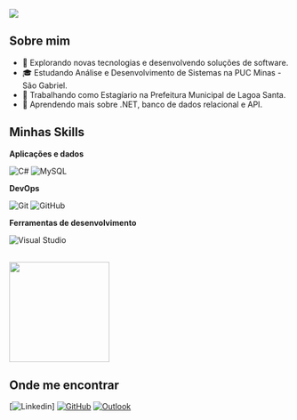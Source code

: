 ![](https://komarev.com/ghpvc/?username=iuricode&color=006bed)

## Sobre mim

- 🤔 Explorando novas tecnologias e desenvolvendo soluções de software.
- 🎓 Estudando Análise e Desenvolvimento de Sistemas na PUC Minas - São Gabriel.
- 💼 Trabalhando como Estagíario na Prefeitura Municipal de Lagoa Santa.
- 🌱 Aprendendo mais sobre .NET, banco de dados relacional e API.

## Minhas Skills

**Aplicações e dados**

![C#](https://img.shields.io/badge/C%23-333333?style=flat&logo=c-sharp&logoColor=00599C)
![MySQL](https://img.shields.io/badge/-MySQL-333333?style=flat&logo=mysql)

**DevOps**

![Git](https://img.shields.io/badge/-Git-333333?style=flat&logo=git)
![GitHub](https://img.shields.io/badge/-GitHub-333333?style=flat&logo=github)

**Ferramentas de desenvolvimento**

![Visual Studio](https://img.shields.io/badge/-Visual%20Studio-333333?style=flat&logo=visual-studio-code&logoColor=B603FC)

<br/>

<a href="https://github.com/brnxx" title="Perfil do Bruno">
  <img height="180em" src="https://github-readme-stats.vercel.app/api?username=brnxx&theme=dracula&show_icons=true" />
</a>

## Onde me encontrar

[![Linkedin](https://img.shields.io/badge/-username-blue?style=flat-square&logo=Linkedin&logoColor=white&link=https://www.linkedin.com/in/brunomaraujo1598/)]
[![GitHub](https://img.shields.io/github/followers/iuricode?label=follow&style=social)](https://github.com/brnxx)
[![Outlook](https://img.shields.io/badge/Microsoft_Outlook-0078D4?style=for-the-badge&logo=microsoft-outlook&logoColor=white&link=mailto:bruno-moonteiro@hotmail.com)](mailto:bruno-moonteiro@hotmail.com)
